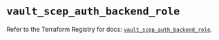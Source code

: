 # `vault_scep_auth_backend_role`

Refer to the Terraform Registry for docs: [`vault_scep_auth_backend_role`](https://registry.terraform.io/providers/hashicorp/vault/5.1.0/docs/resources/scep_auth_backend_role).
